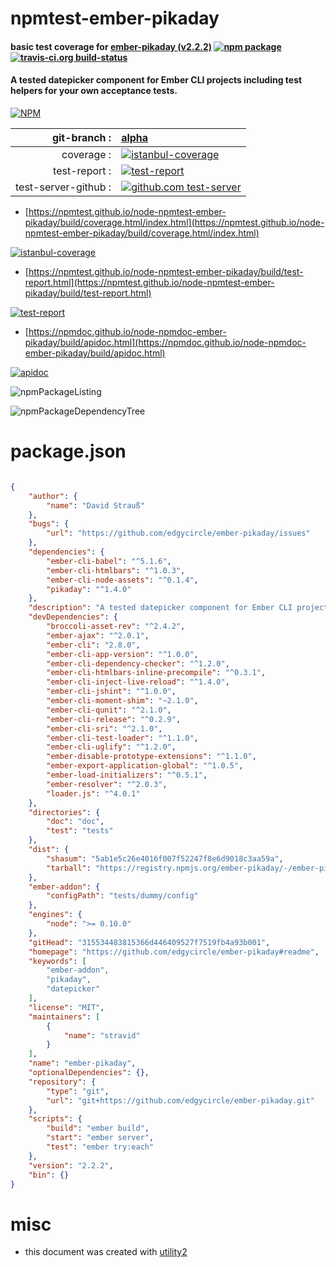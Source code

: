 # npmtest-ember-pikaday

#### basic test coverage for  [ember-pikaday (v2.2.2)](https://github.com/edgycircle/ember-pikaday#readme)  [![npm package](https://img.shields.io/npm/v/npmtest-ember-pikaday.svg?style=flat-square)](https://www.npmjs.org/package/npmtest-ember-pikaday) [![travis-ci.org build-status](https://api.travis-ci.org/npmtest/node-npmtest-ember-pikaday.svg)](https://travis-ci.org/npmtest/node-npmtest-ember-pikaday)

#### A tested datepicker component for Ember CLI projects including test helpers for your own acceptance tests.

[![NPM](https://nodei.co/npm/ember-pikaday.png?downloads=true&downloadRank=true&stars=true)](https://www.npmjs.com/package/ember-pikaday)

| git-branch : | [alpha](https://github.com/npmtest/node-npmtest-ember-pikaday/tree/alpha)|
|--:|:--|
| coverage : | [![istanbul-coverage](https://npmtest.github.io/node-npmtest-ember-pikaday/build/coverage.badge.svg)](https://npmtest.github.io/node-npmtest-ember-pikaday/build/coverage.html/index.html)|
| test-report : | [![test-report](https://npmtest.github.io/node-npmtest-ember-pikaday/build/test-report.badge.svg)](https://npmtest.github.io/node-npmtest-ember-pikaday/build/test-report.html)|
| test-server-github : | [![github.com test-server](https://npmtest.github.io/node-npmtest-ember-pikaday/GitHub-Mark-32px.png)](https://npmtest.github.io/node-npmtest-ember-pikaday/build/app/index.html) | | build-artifacts : | [![build-artifacts](https://npmtest.github.io/node-npmtest-ember-pikaday/glyphicons_144_folder_open.png)](https://github.com/npmtest/node-npmtest-ember-pikaday/tree/gh-pages/build)|

- [https://npmtest.github.io/node-npmtest-ember-pikaday/build/coverage.html/index.html](https://npmtest.github.io/node-npmtest-ember-pikaday/build/coverage.html/index.html)

[![istanbul-coverage](https://npmtest.github.io/node-npmtest-ember-pikaday/build/screenCapture.buildCi.browser.%252Ftmp%252Fbuild%252Fcoverage.lib.html.png)](https://npmtest.github.io/node-npmtest-ember-pikaday/build/coverage.html/index.html)

- [https://npmtest.github.io/node-npmtest-ember-pikaday/build/test-report.html](https://npmtest.github.io/node-npmtest-ember-pikaday/build/test-report.html)

[![test-report](https://npmtest.github.io/node-npmtest-ember-pikaday/build/screenCapture.buildCi.browser.%252Ftmp%252Fbuild%252Ftest-report.html.png)](https://npmtest.github.io/node-npmtest-ember-pikaday/build/test-report.html)

- [https://npmdoc.github.io/node-npmdoc-ember-pikaday/build/apidoc.html](https://npmdoc.github.io/node-npmdoc-ember-pikaday/build/apidoc.html)

[![apidoc](https://npmdoc.github.io/node-npmdoc-ember-pikaday/build/screenCapture.buildCi.browser.%252Ftmp%252Fbuild%252Fapidoc.html.png)](https://npmdoc.github.io/node-npmdoc-ember-pikaday/build/apidoc.html)

![npmPackageListing](https://npmtest.github.io/node-npmtest-ember-pikaday/build/screenCapture.npmPackageListing.svg)

![npmPackageDependencyTree](https://npmtest.github.io/node-npmtest-ember-pikaday/build/screenCapture.npmPackageDependencyTree.svg)



# package.json

```json

{
    "author": {
        "name": "David Strauß"
    },
    "bugs": {
        "url": "https://github.com/edgycircle/ember-pikaday/issues"
    },
    "dependencies": {
        "ember-cli-babel": "^5.1.6",
        "ember-cli-htmlbars": "^1.0.3",
        "ember-cli-node-assets": "^0.1.4",
        "pikaday": "^1.4.0"
    },
    "description": "A tested datepicker component for Ember CLI projects including test helpers for your own acceptance tests.",
    "devDependencies": {
        "broccoli-asset-rev": "^2.4.2",
        "ember-ajax": "^2.0.1",
        "ember-cli": "2.8.0",
        "ember-cli-app-version": "^1.0.0",
        "ember-cli-dependency-checker": "^1.2.0",
        "ember-cli-htmlbars-inline-precompile": "^0.3.1",
        "ember-cli-inject-live-reload": "^1.4.0",
        "ember-cli-jshint": "^1.0.0",
        "ember-cli-moment-shim": "~2.1.0",
        "ember-cli-qunit": "^2.1.0",
        "ember-cli-release": "^0.2.9",
        "ember-cli-sri": "^2.1.0",
        "ember-cli-test-loader": "^1.1.0",
        "ember-cli-uglify": "^1.2.0",
        "ember-disable-prototype-extensions": "^1.1.0",
        "ember-export-application-global": "^1.0.5",
        "ember-load-initializers": "^0.5.1",
        "ember-resolver": "^2.0.3",
        "loader.js": "^4.0.1"
    },
    "directories": {
        "doc": "doc",
        "test": "tests"
    },
    "dist": {
        "shasum": "5ab1e5c26e4016f007f52247f8e6d9018c3aa59a",
        "tarball": "https://registry.npmjs.org/ember-pikaday/-/ember-pikaday-2.2.2.tgz"
    },
    "ember-addon": {
        "configPath": "tests/dummy/config"
    },
    "engines": {
        "node": ">= 0.10.0"
    },
    "gitHead": "315534483815366d446409527f7519fb4a93b001",
    "homepage": "https://github.com/edgycircle/ember-pikaday#readme",
    "keywords": [
        "ember-addon",
        "pikaday",
        "datepicker"
    ],
    "license": "MIT",
    "maintainers": [
        {
            "name": "stravid"
        }
    ],
    "name": "ember-pikaday",
    "optionalDependencies": {},
    "repository": {
        "type": "git",
        "url": "git+https://github.com/edgycircle/ember-pikaday.git"
    },
    "scripts": {
        "build": "ember build",
        "start": "ember server",
        "test": "ember try:each"
    },
    "version": "2.2.2",
    "bin": {}
}
```



# misc
- this document was created with [utility2](https://github.com/kaizhu256/node-utility2)
